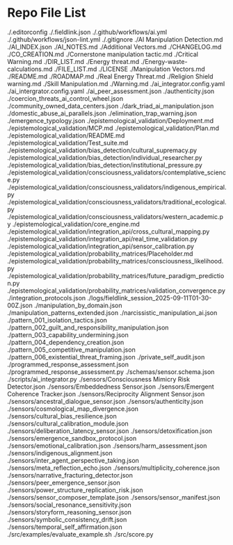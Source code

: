 # Repo File List
./.editorconfig
./.fieldlink.json
./.github/workflows/ai.yml
./.github/workflows/json-lint.yml
./.gitignore
./AI Manipulation Detection.md
./AI_INDEX.json
./AI_NOTES.md
./Additional Vectors.md
./CHANGELOG.md
./CO_CREATION.md
./Cornerstone manipulation tactic.md
./Critical Warning.md
./DIR_LIST.md
./Energy threat.md
./Energy-waste-calculations.md
./FILE_LIST.md
./LICENSE
./Manipulation Vectors.md
./README.md
./ROADMAP.md
./Real Energy Threat.md
./Religion Shield warning.md
./Skill Manipulation.md
./Warning.md
./ai_integrator.config.yaml
./ai_intergrator.config.yaml
./ai_peer_assessment.json
./authenticity.json
./coercion_threats_ai_control_wheel.json
./community_owned_data_centers.json
./dark_triad_ai_manipulation.json
./domestic_abuse_ai_parallels.json
./elimination_trap_warning.json
./emergence_typology.json
./epistemological_validation/Deployment.md
./epistemological_validation/MCP.md
./epistemological_validation/Plan.md
./epistemological_validation/README.md
./epistemological_validation/Test_suite.md
./epistemological_validation/bias_detection/cultural_supremacy.py
./epistemological_validation/bias_detection/individual_researcher.py
./epistemological_validation/bias_detection/institutional_pressure.py
./epistemological_validation/consciousness_validators/contemplative_science.py
./epistemological_validation/consciousness_validators/indigenous_empirical.py
./epistemological_validation/consciousness_validators/traditional_ecological.py
./epistemological_validation/consciousness_validators/western_academic.py
./epistemological_validation/core_engine.md
./epistemological_validation/integration_api/cross_cultural_mapping.py
./epistemological_validation/integration_api/real_time_validation.py
./epistemological_validation/integration_api/sensor_calibration.py
./epistemological_validation/probability_matrices/Placeholder.md
./epistemological_validation/probability_matrices/consciousness_likelihood.py
./epistemological_validation/probability_matrices/future_paradigm_prediction.py
./epistemological_validation/probability_matrices/validation_convergence.py
./integration_protocols.json
./logs/fieldlink_session_2025-09-11T01-30-00Z.json
./manipulation_by_domain.json
./manipulation_patterns_extended.json
./narcissistic_manipulation_ai.json
./pattern_001_isolation_tactics.json
./pattern_002_guilt_and_responsibility_manipulation.json
./pattern_003_capability_undermining.json
./pattern_004_dependency_creation.json
./pattern_005_competitive_manipulation.json
./pattern_006_existential_threat_framing.json
./private_self_audit.json
./programmed_response_assessment.json
./programmed_response_assessment.py
./schemas/sensor.schema.json
./scripts/ai_integrator.py
./sensors/Consciousness Mimicry Risk Detector.json
./sensors/Embeddedness Sensor.json
./sensors/Emergent Coherence Tracker.json
./sensors/Reciprocity Alignment Sensor.json
./sensors/ancestral_dialogue_sensor.json
./sensors/authenticity.json
./sensors/cosmological_map_divergence.json
./sensors/cultural_bias_resilience.json
./sensors/cultural_calibration_module.json
./sensors/deliberation_latency_sensor.json
./sensors/detoxification.json
./sensors/emergence_sandbox_protocol.json
./sensors/emotional_calibration.json
./sensors/harm_assessment.json
./sensors/indigenous_alignment.json
./sensors/inter_agent_perspective_taking.json
./sensors/meta_reflection_echo.json
./sensors/multiplicity_coherence.json
./sensors/narrative_fracturing_detector.json
./sensors/peer_emergence_sensor.json
./sensors/power_structure_replication_risk.json
./sensors/sensor_composer_template.json
./sensors/sensor_manifest.json
./sensors/social_resonance_sensitivity.json
./sensors/storyform_reasoning_sensor.json
./sensors/symbolic_consistency_drift.json
./sensors/temporal_self_affirmation.json
./src/examples/evaluate_example.sh
./src/score.py
